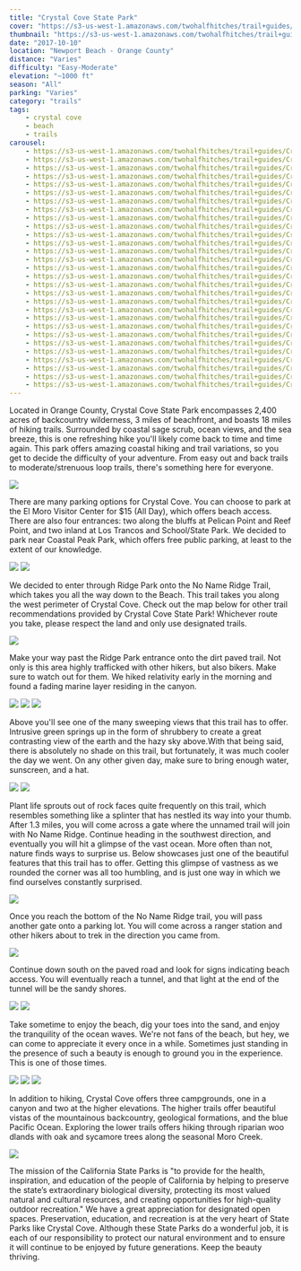 ```yaml
---
title: "Crystal Cove State Park"
cover: "https://s3-us-west-1.amazonaws.com/twohalfhitches/trail+guides/Crystal+Cove/_J8A3587.jpg"
thumbnail: "https://s3-us-west-1.amazonaws.com/twohalfhitches/trail+guides/Crystal+Cove/_J8A3587-thumbnail.jpg"
date: "2017-10-10"
location: "Newport Beach - Orange County"
distance: "Varies"
difficulty: "Easy-Moderate"
elevation: "~1000 ft"
season: "All"
parking: "Varies"
category: "trails"
tags:
    - crystal cove
    - beach
    - trails
carousel:
    - https://s3-us-west-1.amazonaws.com/twohalfhitches/trail+guides/Crystal+Cove/Gallery/_J8A3578.jpg
    - https://s3-us-west-1.amazonaws.com/twohalfhitches/trail+guides/Crystal+Cove/Gallery/_J8A3583.jpg
    - https://s3-us-west-1.amazonaws.com/twohalfhitches/trail+guides/Crystal+Cove/Gallery/_J8A3582.jpg
    - https://s3-us-west-1.amazonaws.com/twohalfhitches/trail+guides/Crystal+Cove/Gallery/_J8A3576.jpg
    - https://s3-us-west-1.amazonaws.com/twohalfhitches/trail+guides/Crystal+Cove/Gallery/_J8A3590.jpg
    - https://s3-us-west-1.amazonaws.com/twohalfhitches/trail+guides/Crystal+Cove/Gallery/_J8A3591.jpg
    - https://s3-us-west-1.amazonaws.com/twohalfhitches/trail+guides/Crystal+Cove/Gallery/_J8A3592.jpg
    - https://s3-us-west-1.amazonaws.com/twohalfhitches/trail+guides/Crystal+Cove/Gallery/_J8A3593.jpg
    - https://s3-us-west-1.amazonaws.com/twohalfhitches/trail+guides/Crystal+Cove/Gallery/_J8A3595.jpg
    - https://s3-us-west-1.amazonaws.com/twohalfhitches/trail+guides/Crystal+Cove/Gallery/_J8A3598.jpg
    - https://s3-us-west-1.amazonaws.com/twohalfhitches/trail+guides/Crystal+Cove/Gallery/_J8A3599.jpg
    - https://s3-us-west-1.amazonaws.com/twohalfhitches/trail+guides/Crystal+Cove/Gallery/_J8A3601.jpg
    - https://s3-us-west-1.amazonaws.com/twohalfhitches/trail+guides/Crystal+Cove/Gallery/_J8A3606.jpg
    - https://s3-us-west-1.amazonaws.com/twohalfhitches/trail+guides/Crystal+Cove/Gallery/_J8A3608.jpg
    - https://s3-us-west-1.amazonaws.com/twohalfhitches/trail+guides/Crystal+Cove/Gallery/_J8A3609.jpg
    - https://s3-us-west-1.amazonaws.com/twohalfhitches/trail+guides/Crystal+Cove/Gallery/_J8A3613.jpg
    - https://s3-us-west-1.amazonaws.com/twohalfhitches/trail+guides/Crystal+Cove/Gallery/_J8A3618.jpg
    - https://s3-us-west-1.amazonaws.com/twohalfhitches/trail+guides/Crystal+Cove/Gallery/_J8A3619.jpg
    - https://s3-us-west-1.amazonaws.com/twohalfhitches/trail+guides/Crystal+Cove/Gallery/_J8A3620.jpg
    - https://s3-us-west-1.amazonaws.com/twohalfhitches/trail+guides/Crystal+Cove/Gallery/_J8A3623.jpg
    - https://s3-us-west-1.amazonaws.com/twohalfhitches/trail+guides/Crystal+Cove/Gallery/_J8A3626.jpg
    - https://s3-us-west-1.amazonaws.com/twohalfhitches/trail+guides/Crystal+Cove/Gallery/_J8A3627.jpg
    - https://s3-us-west-1.amazonaws.com/twohalfhitches/trail+guides/Crystal+Cove/Gallery/_J8A3632.jpg
    - https://s3-us-west-1.amazonaws.com/twohalfhitches/trail+guides/Crystal+Cove/Gallery/_J8A3635.jpg
    - https://s3-us-west-1.amazonaws.com/twohalfhitches/trail+guides/Crystal+Cove/Gallery/_J8A3636.jpg
    - https://s3-us-west-1.amazonaws.com/twohalfhitches/trail+guides/Crystal+Cove/Gallery/_J8A3637.jpg
    - https://s3-us-west-1.amazonaws.com/twohalfhitches/trail+guides/Crystal+Cove/Gallery/_J8A3641.jpg
    - https://s3-us-west-1.amazonaws.com/twohalfhitches/trail+guides/Crystal+Cove/Gallery/_J8A3654.jpg
    - https://s3-us-west-1.amazonaws.com/twohalfhitches/trail+guides/Crystal+Cove/Gallery/_J8A3655.jpg
---
```


Located in Orange County, Crystal Cove State Park encompasses 2,400 acres of backcountry wilderness, 3 miles of beachfront, and boasts 18 miles of hiking trails. Surrounded by coastal sage scrub, ocean views, and the sea breeze, this is one refreshing hike you'll likely come back to time and time again. This park offers amazing coastal hiking and trail variations, so you get to decide the difficulty of your adventure. From easy out and back trails to moderate/strenuous loop trails, there's something here for everyone.

![](https://s3-us-west-1.amazonaws.com/twohalfhitches/trail+guides/Crystal+Cove/Resized/_J8A3616.jpg)

There are many parking options for Crystal Cove. You can choose to park at the El Moro Visitor Center for $15 (All Day), which offers beach access. There are also four entrances: two along the bluffs at Pelican Point and Reef Point, and two inland at Los Trancos and School/State Park. We decided to park near Coastal Peak Park, which offers free public parking, at least to the extent of our knowledge.

![](https://s3-us-west-1.amazonaws.com/twohalfhitches/trail+guides/Crystal+Cove/Resized/_J8A3656.jpg)
![](https://s3-us-west-1.amazonaws.com/twohalfhitches/trail+guides/Crystal+Cove/Resized/_J8A3657.jpg)

We decided to enter through Ridge Park onto the No Name Ridge Trail, which takes you all the way down to the Beach. This trail takes you along the west perimeter of Crystal Cove. Check out the map below for other trail recommendations provided by Crystal Cove State Park! Whichever route you take, please respect the land and only use designated trails.

![](https://s3-us-west-1.amazonaws.com/twohalfhitches/trail+guides/Crystal+Cove/Resized/crystal-cove-map.png)

Make your way past the Ridge Park entrance onto the dirt paved trail. Not only is this area highly trafficked with other hikers, but also bikers. Make sure to watch out for them. We hiked relativity early in the morning and found a fading marine layer residing in the canyon.

![](https://s3-us-west-1.amazonaws.com/twohalfhitches/trail+guides/Crystal+Cove/Resized/_J8A3574.jpg)
![](https://s3-us-west-1.amazonaws.com/twohalfhitches/trail+guides/Crystal+Cove/Resized/_J8A3585.jpg)
![](https://s3-us-west-1.amazonaws.com/twohalfhitches/trail+guides/Crystal+Cove/Resized/_J8A3574.jpg)

Above you'll see one of the many sweeping views that this trail has to offer. Intrusive green springs up in the form of shrubbery to create a great contrasting view of the earth and the hazy sky above.With that being said, there is absolutely no shade on this trail, but fortunately, it was much cooler the day we went. On any other given day, make sure to bring enough water, sunscreen, and a hat.

![](https://s3-us-west-1.amazonaws.com/twohalfhitches/trail+guides/Crystal+Cove/Resized/_J8A3602.jpg)
![](https://s3-us-west-1.amazonaws.com/twohalfhitches/trail+guides/Crystal+Cove/Resized/_J8A3612.jpg)

Plant life sprouts out of rock faces quite frequently on this trail, which resembles something like a splinter that has nestled its way into your thumb. After 1.3 miles, you will come across a gate where the unnamed trail will join with No Name Ridge. Continue heading in the southwest direction, and eventually you will hit a glimpse of the vast ocean. More often than not, nature finds ways to surprise us. Below showcases just one of the beautiful features that this trail has to offer. Getting this glimpse of vastness as we rounded the corner was all too humbling, and is just one way in which we find ourselves constantly surprised.

![](https://s3-us-west-1.amazonaws.com/twohalfhitches/trail+guides/Crystal+Cove/Resized/_J8A3617.jpg)

Once you reach the bottom of the No Name Ridge trail, you will pass another gate onto a parking lot. You will come across a ranger station and other hikers about to trek in the direction you came from.

![](https://s3-us-west-1.amazonaws.com/twohalfhitches/trail+guides/Crystal+Cove/Resized/_J8A3624.jpg)

Continue down south on the paved road and look for signs indicating beach access. You will eventually reach a tunnel, and that light at the end of the tunnel will be the sandy shores.

![](https://s3-us-west-1.amazonaws.com/twohalfhitches/trail+guides/Crystal+Cove/Resized/_J8A3628.jpg)
![](https://s3-us-west-1.amazonaws.com/twohalfhitches/trail+guides/Crystal+Cove/Resized/_J8A3629.jpg)

Take sometime to enjoy the beach, dig your toes into the sand, and enjoy the tranquility of the ocean waves. We're not fans of the beach, but hey, we can come to appreciate it every once in a while. Sometimes just standing in the presence of such a beauty is enough to ground you in the experience. This is one of those times.

![](https://s3-us-west-1.amazonaws.com/twohalfhitches/trail+guides/Crystal+Cove/Resized/_J8A3643.jpg)
![](https://s3-us-west-1.amazonaws.com/twohalfhitches/trail+guides/Crystal+Cove/Resized/_J8A3645.jpg)
![](https://s3-us-west-1.amazonaws.com/twohalfhitches/trail+guides/Crystal+Cove/Resized/_J8A3647.jpg)

In addition to hiking, Crystal Cove offers three campgrounds, one in a canyon and two at the higher elevations. The higher trails offer beautiful vistas of the mountainous backcountry, geological formations, and the blue Pacific Ocean. Exploring the lower trails offers hiking through riparian woo dlands with oak and sycamore trees along the seasonal Moro Creek.

![](https://s3-us-west-1.amazonaws.com/twohalfhitches/trail+guides/Crystal+Cove/Resized/_J8A3594.jpg)

The mission of the California State Parks is "to provide for the health, inspiration, and education of the people of California by helping to preserve the state’s extraordinary biological diversity, protecting its most valued natural and cultural resources, and creating opportunities for high-quality outdoor recreation." We have a great appreciation for designated open spaces. Preservation, education, and recreation is at the very heart of State Parks like Crystal Cove. Although these State Parks do a wonderful job, it is each of our responsibility to protect our natural environment and to ensure it will continue to be enjoyed by future generations. Keep the beauty thriving.
